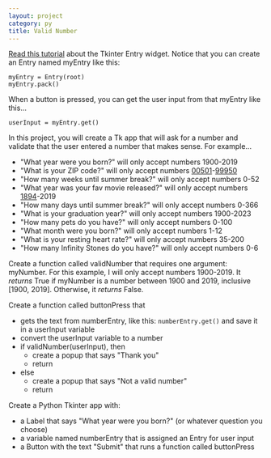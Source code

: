 ```yaml
---
layout: project
category: py
title: Valid Number
---
```

[Read this tutorial](http://effbot.org/tkinterbook/entry.htm) about the Tkinter Entry widget. Notice that you can create an Entry named myEntry like this:
```
myEntry = Entry(root)
myEntry.pack()
```
When a button is pressed, you can get the user input from that myEntry like this...
```
userInput = myEntry.get()
```


In this project, you will create a Tk app that will ask for a number and validate that the user entered a number that makes sense. For example...
- "What year were you born?" will only accept numbers 1900-2019
- "What is your ZIP code?" will only accept numbers [00501](https://www.google.com/search?q=lowest+zip+code+number)-[99950](https://www.google.com/search?q=highest+zip+code+number)
- "How many weeks until summer break?" will only accept numbers 0-52
- "What year was your fav movie released?" will only accept numbers [1894](https://www.google.com/search?q=first+edison+film+released)-2019
- "How many days until summer break?" will only accept numbers 0-366
- "What is your graduation year?" will only accept numbers 1900-2023
- "How many pets do you have?" will only accept numbers 0-100
- "What month were you born?" will only accept numbers 1-12
- "What is your resting heart rate?" will only accept numbers 35-200
- "How many Infinity Stones do you have?" will only accept numbers 0-6


Create a function called validNumber that requires one argument: myNumber. For this example, I will only accept numbers 1900-2019. It *returns* True if myNumber is a number between 1900 and 2019, inclusive \[1900, 2019\]. Otherwise, it *returns* False.


Create a function called buttonPress that
- gets the text from numberEntry, like this: ```numberEntry.get()``` and save it in a userInput variable
- convert the userInput variable to a number
- if validNumber(userInput), then
  - create a popup that says "Thank you"
  - return
- else
  - create a popup that says "Not a valid number"
  - return


Create a Python Tkinter app with:
- a Label that says "What year were you born?" (or whatever question you choose)
- a variable named numberEntry that is assigned an Entry for user input
- a Button with the text "Submit" that runs a function called buttonPress
